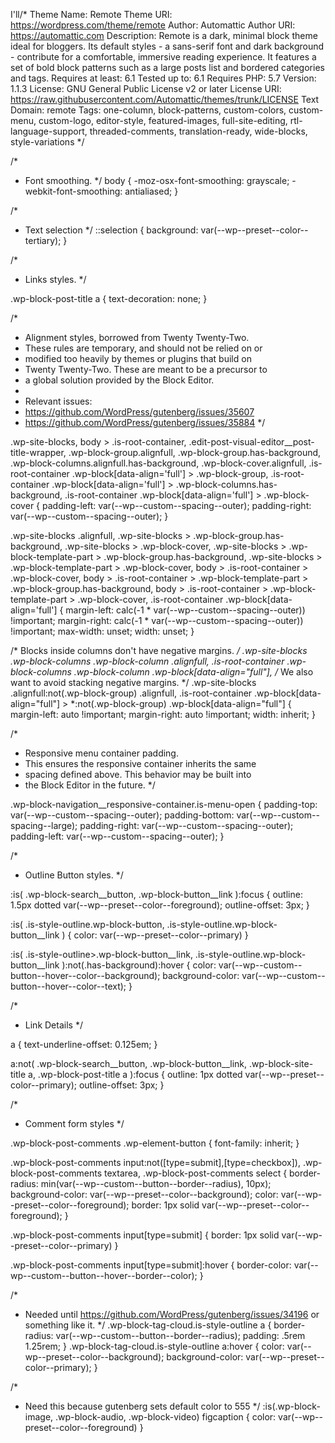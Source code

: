 I'll/*
Theme Name: Remote
Theme URI: https://wordpress.com/theme/remote
Author: Automattic
Author URI: https://automattic.com
Description: Remote is a dark, minimal block theme ideal for bloggers. Its default styles - a sans-serif font and dark background - contribute for a comfortable, immersive reading experience. It features a set of bold block patterns such as a large posts list and bordered categories and tags.
Requires at least: 6.1
Tested up to: 6.1
Requires PHP: 5.7
Version: 1.1.3
License: GNU General Public License v2 or later
License URI: https://raw.githubusercontent.com/Automattic/themes/trunk/LICENSE
Text Domain: remote
Tags: one-column, block-patterns, custom-colors, custom-menu, custom-logo, editor-style, featured-images, full-site-editing, rtl-language-support, threaded-comments, translation-ready, wide-blocks, style-variations
*/

/*
 * Font smoothing.
 */
body {
	-moz-osx-font-smoothing: grayscale;
	-webkit-font-smoothing: antialiased;
}

/*
 * Text selection
 */
::selection {
  background: var(--wp--preset--color--tertiary);
}

/*
 * Links styles.
 */

.wp-block-post-title a {
	text-decoration: none;
}

/*
 * Alignment styles, borrowed from Twenty Twenty-Two.
 * These rules are temporary, and should not be relied on or
 * modified too heavily by themes or plugins that build on
 * Twenty Twenty-Two. These are meant to be a precursor to
 * a global solution provided by the Block Editor.
 *
 * Relevant issues:
 * https://github.com/WordPress/gutenberg/issues/35607
 * https://github.com/WordPress/gutenberg/issues/35884
 */

.wp-site-blocks,
body > .is-root-container,
.edit-post-visual-editor__post-title-wrapper,
.wp-block-group.alignfull,
.wp-block-group.has-background,
.wp-block-columns.alignfull.has-background,
.wp-block-cover.alignfull,
.is-root-container .wp-block[data-align='full'] > .wp-block-group,
.is-root-container .wp-block[data-align='full'] > .wp-block-columns.has-background,
.is-root-container .wp-block[data-align='full'] > .wp-block-cover {
	padding-left: var(--wp--custom--spacing--outer);
	padding-right: var(--wp--custom--spacing--outer);
 }

 .wp-site-blocks .alignfull,
 .wp-site-blocks > .wp-block-group.has-background,
 .wp-site-blocks > .wp-block-cover,
 .wp-site-blocks > .wp-block-template-part > .wp-block-group.has-background,
 .wp-site-blocks > .wp-block-template-part > .wp-block-cover,
 body > .is-root-container > .wp-block-cover,
 body > .is-root-container > .wp-block-template-part > .wp-block-group.has-background,
 body > .is-root-container > .wp-block-template-part > .wp-block-cover,
 .is-root-container .wp-block[data-align='full'] {
	margin-left: calc(-1 * var(--wp--custom--spacing--outer)) !important;
	margin-right: calc(-1 * var(--wp--custom--spacing--outer)) !important;
	max-width: unset;
	width: unset;
 }

 /* Blocks inside columns don't have negative margins. */
 .wp-site-blocks .wp-block-columns .wp-block-column .alignfull,
 .is-root-container .wp-block-columns .wp-block-column .wp-block[data-align="full"],
 /* We also want to avoid stacking negative margins. */
 .wp-site-blocks .alignfull:not(.wp-block-group) .alignfull,
 .is-root-container .wp-block[data-align="full"] > *:not(.wp-block-group) .wp-block[data-align="full"] {
	margin-left: auto !important;
	margin-right: auto !important;
	width: inherit;
 }

 /*
  * Responsive menu container padding.
  * This ensures the responsive container inherits the same
  * spacing defined above. This behavior may be built into
  * the Block Editor in the future.
  */

 .wp-block-navigation__responsive-container.is-menu-open {
	padding-top: var(--wp--custom--spacing--outer);
	padding-bottom: var(--wp--custom--spacing--large);
	padding-right: var(--wp--custom--spacing--outer);
	padding-left: var(--wp--custom--spacing--outer);
 }

/*
 * Outline Button styles.
 */

:is(
	.wp-block-search__button,
	.wp-block-button__link
):focus {
	outline: 1.5px dotted var(--wp--preset--color--foreground);
	outline-offset: 3px;
}

:is(
  .is-style-outline.wp-block-button,
  .is-style-outline.wp-block-button__link
) {
  color: var(--wp--preset--color--primary)
}

:is(
  .is-style-outline>.wp-block-button__link,
  .is-style-outline.wp-block-button__link
):not(.has-background):hover {
  color: var(--wp--custom--button--hover--color--background);
	background-color: var(--wp--custom--button--hover--color--text);
}

/*
 * Link Details
 */

a {
	text-underline-offset: 0.125em;
}

a:not(
	.wp-block-search__button,
	.wp-block-button__link,
	.wp-block-site-title a,
	.wp-block-post-title a
):focus {
	outline: 1px dotted var(--wp--preset--color--primary);
	outline-offset: 3px;
}

/*
 * Comment form styles
 */

.wp-block-post-comments .wp-element-button {
	font-family: inherit;
}

.wp-block-post-comments input:not([type=submit],[type=checkbox]),
.wp-block-post-comments textarea,
.wp-block-post-comments select {
	border-radius: min(var(--wp--custom--button--border--radius), 10px);
	background-color: var(--wp--preset--color--background);
	color: var(--wp--preset--color--foreground);
	border: 1px solid var(--wp--preset--color--foreground);
}

.wp-block-post-comments input[type=submit] {
	border: 1px solid var(--wp--preset--color--primary)
}

.wp-block-post-comments input[type=submit]:hover {
	border-color: var(--wp--custom--button--hover--border--color);
}

/*
 * Needed until https://github.com/WordPress/gutenberg/issues/34196 or something like it.
 */
.wp-block-tag-cloud.is-style-outline a {
	border-radius: var(--wp--custom--button--border--radius);
	padding: .5rem 1.25rem;
}
.wp-block-tag-cloud.is-style-outline a:hover {
	color: var(--wp--preset--color--background);
	background-color: var(--wp--preset--color--primary);
}

/*
 * Need this because gutenberg sets default color to 555
 */
:is(.wp-block-image, .wp-block-audio, .wp-block-video) figcaption {
	color: var(--wp--preset--color--foreground)
}
